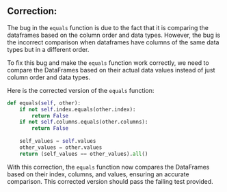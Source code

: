 ## Correction:

The bug in the `equals` function is due to the fact that it is comparing the dataframes based on the column order and data types. However, the bug is the incorrect comparison when dataframes have columns of the same data types but in a different order.

To fix this bug and make the `equals` function work correctly, we need to compare the DataFrames based on their actual data values instead of just column order and data types.

Here is the corrected version of the `equals` function:

```python
def equals(self, other):
    if not self.index.equals(other.index):
        return False
    if not self.columns.equals(other.columns):
        return False
    
    self_values = self.values
    other_values = other.values
    return (self_values == other_values).all()
```

With this correction, the `equals` function now compares the DataFrames based on their index, columns, and values, ensuring an accurate comparison. This corrected version should pass the failing test provided.